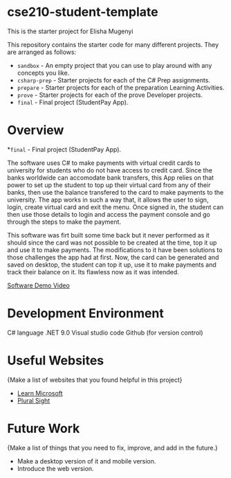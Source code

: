 # cse210-student-template
This is the starter project for Elisha Mugenyi

This repository contains the starter code for many different projects. They are arranged as follows:

* `sandbox` - An empty project that you can use to play around with any concepts you like.
* `csharp-prep` - Starter projects for each of the C# Prep assignments.
* `prepare` - Starter projects for each of the preparation Learning Activities.
* `prove` - Starter projects for each of the prove Developer projects.
* `final` - Final project (StudentPay App).
# Overview

*`final` - Final project (StudentPay App).

The software uses C# to make payments with virtual credit cards to university for students who do not have access to credit card. Since the banks worldwide can accomodate bank transfers, this App relies on that power to set up the student to top up their virtual card from any of their banks, then use the balance transfered to the card to make payments to the university.
The app works in such a way that, it allows the user to sign, login, create virtual card and exit the menu. Once signed in, the student can then use those details to login and access the payment console and go through the steps to make the payment.

This software was firt built some time back but it never performed as it should since the card was not possible to be created at the time, top it up and use it to make payments. The modifications to it have been solutions to those challenges the app had at first. Now, the card can be generated and saved on desktop, the student can top it up, use it to make payments and track their balance on it. Its flawless now as it was intended.


[Software Demo Video](https://youtu.be/HTMWQWUC0Ko)

# Development Environment

C# language
.NET 9.0
Visual studio code
Github (for version control)

# Useful Websites

{Make a list of websites that you found helpful in this project}

- [Learn Microsoft](https://learn.microsoft.com/en-us/visualstudio/ide/create-csharp-winform-visual-studio?view=vs-2022)
- [Plural Sight](https://www.pluralsight.com/resources/blog/guides/tips-for-writing-better-c-code)

# Future Work

{Make a list of things that you need to fix, improve, and add in the future.}

- Make a desktop version of it and mobile version.
- Introduce the web version.
